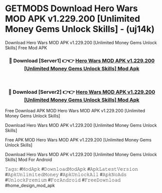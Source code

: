# GETMODS Download Hero Wars MOD APK v1.229.200 [Unlimited Money Gems Unlock Skills] - (uj14k)
Download Hero Wars MOD APK v1.229.200 [Unlimited Money Gems Unlock Skills] Free Mod APK

<div align="center">
<h3>🔴 Download [Server1] 👉👉 <a href="https://apk-comot.site?title=Hero_Wars_MOD_APK_v1.229.200_[Unlimited_Money_Gems_Unlock_Skills]">Hero Wars MOD APK v1.229.200 [Unlimited Money Gems Unlock Skills] Mod Apk</a></h3><br>

<h3>🔴 Download [Server2] 👉👉 <a href="https://apk-comot.site?title=Hero_Wars_MOD_APK_v1.229.200_[Unlimited_Money_Gems_Unlock_Skills]">Hero Wars MOD APK v1.229.200 [Unlimited Money Gems Unlock Skills] Mod Apk</a></h3>
</div>


Free Download APK MOD Hero Wars MOD APK v1.229.200 [Unlimited Money Gems Unlock Skills]

Download Hero Wars MOD APK v1.229.200 [Unlimited Money Gems Unlock Skills] 

Free APK MOD Hero Wars MOD APK v1.229.200 [Unlimited Money Gems Unlock Skills] 

Download Hero Wars MOD APK v1.229.200 [Unlimited Money Gems Unlock Skills] Mod For Android

𝚃𝚊𝚐𝚜: #𝙼𝚘𝚍𝙰𝚙𝚔 #𝙳𝚘𝚠𝚗𝚕𝚘𝚊𝚍𝙼𝚘𝚍𝙰𝚙𝚔 #𝙰𝚙𝚔𝙻𝚊𝚝𝚎𝚜𝚝𝚅𝚎𝚛𝚜𝚒𝚘𝚗 #𝙰𝚙𝚔𝚄𝚗𝚕𝚒𝚖𝚒𝚝𝚎𝚍𝙼𝚘𝚗𝚎𝚢 #𝙰𝚙𝚔𝚄𝚗𝚕𝚘𝚌𝚔𝙰𝚕𝚕 #𝙰𝚙𝚔𝙽𝚘𝙰𝚍𝚜 #𝚄𝚗𝚕𝚘𝚌𝚔𝙿𝚛𝚎𝚖𝚒𝚞𝚖 #𝙵𝚘𝚛𝙰𝚗𝚍𝚛𝚘𝚒𝚍 #𝙵𝚛𝚎𝚎𝙳𝚘𝚠𝚗𝚕𝚘𝚊𝚍 #home_design_mod_apk